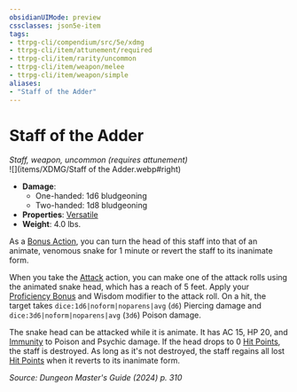 ```yaml
---
obsidianUIMode: preview
cssclasses: json5e-item
tags:
- ttrpg-cli/compendium/src/5e/xdmg
- ttrpg-cli/item/attunement/required
- ttrpg-cli/item/rarity/uncommon
- ttrpg-cli/item/weapon/melee
- ttrpg-cli/item/weapon/simple
aliases: 
- "Staff of the Adder"
---
```

# Staff of the Adder
*Staff, weapon, uncommon (requires attunement)*  
![](items/XDMG/Staff of the Adder.webp#right)

- **Damage**:
  - One-handed: 1d6 bludgeoning
  - Two-handed: 1d8 bludgeoning
- **Properties**: [Versatile](/3-Mechanics/CLI/item-properties.md#Versatile)
- **Weight**: 4.0 lbs.

As a [Bonus Action](/3-Mechanics/CLI/variant-rules/bonus-action-xphb.md), you can turn the head of this staff into that of an animate, venomous snake for 1 minute or revert the staff to its inanimate form.

When you take the [Attack](/3-Mechanics/CLI/actions.md#Attack) action, you can make one of the attack rolls using the animated snake head, which has a reach of 5 feet. Apply your [Proficiency Bonus](/3-Mechanics/CLI/variant-rules/proficiency-xphb.md) and Wisdom modifier to the attack roll. On a hit, the target takes `dice:1d6|noform|noparens|avg` (`d6`) Piercing damage and `dice:3d6|noform|noparens|avg` (`3d6`) Poison damage.

The snake head can be attacked while it is animate. It has AC 15, HP 20, and [Immunity](/3-Mechanics/CLI/variant-rules/immunity-xphb.md) to Poison and Psychic damage. If the head drops to 0 [Hit Points](/3-Mechanics/CLI/variant-rules/hit-points-xphb.md), the staff is destroyed. As long as it's not destroyed, the staff regains all lost [Hit Points](/3-Mechanics/CLI/variant-rules/hit-points-xphb.md) when it reverts to its inanimate form.

*Source: Dungeon Master's Guide (2024) p. 310*